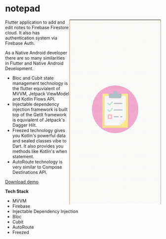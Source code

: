 # notepad

<img align="right" width="296" height="600"  src="https://github.com/raheemadamboev/notepad/blob/master/banner.gif" />

Flutter application to add and edit notes to Firebase Firestore cloud. It also has authentication system via Firebase Auth.

As a Native Android developer there are so many similarities in Flutter and Native Android Development.

- Bloc and Cubit state management technology is the flutter equvialent of MVVM, Jetpack ViewModel and Kotlin Flows API.
- Injectable dependency injection framework is built top of the GetIt framework is equvialent of Jetpack's Dagger Hilt.
- Freezed technology gives you Kotlin's powerful data and sealed classes vibe to Dart. It also provides you methods like Kotlin's when statement.
- AutoRoute technology is very similar to Compose Destinations API.

<a href="https://github.com/raheemadamboev/notepad/blob/master/demo.apk">Download demo</a>

**Tech Stack**

- MVVM
- Firebase
- Injectable Dependency Injection
- Bloc
- Cubit
- AutoRoute
- Freezed
